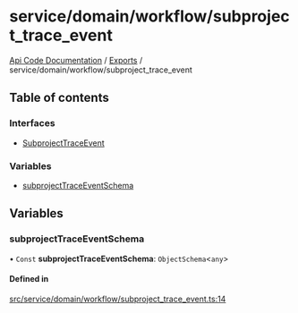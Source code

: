 # service/domain/workflow/subproject\_trace\_event
 
[Api Code Documentation](../README.md) / [Exports](../modules.md) / service/domain/workflow/subproject\_trace\_event

## Table of contents

### Interfaces

- [SubprojectTraceEvent](../interfaces/service_domain_workflow_subproject_trace_event.SubprojectTraceEvent.md)

### Variables

- [subprojectTraceEventSchema](service_domain_workflow_subproject_trace_event.md#subprojecttraceeventschema)

## Variables

### subprojectTraceEventSchema

• `Const` **subprojectTraceEventSchema**: `ObjectSchema`<`any`\>

#### Defined in

[src/service/domain/workflow/subproject_trace_event.ts:14](https://github.com/openkfw/TruBudget/blob/a06c11b/api/src/service/domain/workflow/subproject_trace_event.ts#L14)
